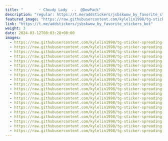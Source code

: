 ```yaml
---
title: "‌       ◜ 𝖢𝗅𝗈𝗎𝖽𝗒 𝖫𝖺𝖽𝗒  ៸ ៸  @DewPack"
description: "regular: https://t.me/addstickers/jsbskwow_by_favorite_stickers_bot"
featured_image: "https://raw.githubusercontent.com/kylelin1998/tg-sticker-spreading-worldwide-images/main/img/93c9491c-63b3-479a-bfc6-63d68f623be2.jpg"
link: "https://t.me/addstickers/jsbskwow_by_favorite_stickers_bot"
weight: 3
date: 2024-03-12T08:03:28+08:00
images:
  - https://raw.githubusercontent.com/kylelin1998/tg-sticker-spreading-worldwide-images/main/img/93c9491c-63b3-479a-bfc6-63d68f623be2.jpg
  - https://raw.githubusercontent.com/kylelin1998/tg-sticker-spreading-worldwide-images/main/img/4e63c789-d0f5-4274-850d-ff32315ab6de.jpg
  - https://raw.githubusercontent.com/kylelin1998/tg-sticker-spreading-worldwide-images/main/img/1a8f8947-7f20-4e4d-9ebc-b65f421d890b.jpg
  - https://raw.githubusercontent.com/kylelin1998/tg-sticker-spreading-worldwide-images/main/img/ef49e944-c626-43cb-bd3b-a2d6b0a5381a.jpg
  - https://raw.githubusercontent.com/kylelin1998/tg-sticker-spreading-worldwide-images/main/img/c3df6679-dd36-4787-953f-759da296d45e.jpg
  - https://raw.githubusercontent.com/kylelin1998/tg-sticker-spreading-worldwide-images/main/img/17a60baf-4e19-4a8a-a1fa-f61ad865d034.jpg
  - https://raw.githubusercontent.com/kylelin1998/tg-sticker-spreading-worldwide-images/main/img/fe0efd74-59f3-41bc-80f9-47b0607f017a.jpg
  - https://raw.githubusercontent.com/kylelin1998/tg-sticker-spreading-worldwide-images/main/img/bfa556e4-1c19-4bd6-b5eb-14ce278dfce5.jpg
  - https://raw.githubusercontent.com/kylelin1998/tg-sticker-spreading-worldwide-images/main/img/dfb3e5a0-9749-40c6-9a3f-6b5759cd000e.jpg
  - https://raw.githubusercontent.com/kylelin1998/tg-sticker-spreading-worldwide-images/main/img/c2c914dd-5ee2-46e9-af0b-3775605d5848.jpg
  - https://raw.githubusercontent.com/kylelin1998/tg-sticker-spreading-worldwide-images/main/img/b8f24950-e7ab-47af-b8ce-fe2e53aaa45c.jpg
  - https://raw.githubusercontent.com/kylelin1998/tg-sticker-spreading-worldwide-images/main/img/ea69afa8-d297-4161-8baf-00c7ce2698d5.jpg
  - https://raw.githubusercontent.com/kylelin1998/tg-sticker-spreading-worldwide-images/main/img/b8d0352c-d340-428c-8abe-47e179917874.jpg
  - https://raw.githubusercontent.com/kylelin1998/tg-sticker-spreading-worldwide-images/main/img/72f074ad-a923-4577-9d80-d35b0735740e.jpg
  - https://raw.githubusercontent.com/kylelin1998/tg-sticker-spreading-worldwide-images/main/img/58c17f0f-8da4-4f1a-b47b-22bb3040335c.jpg
  - https://raw.githubusercontent.com/kylelin1998/tg-sticker-spreading-worldwide-images/main/img/a675b691-7c26-42d5-849a-4a9b60ed3feb.jpg
  - https://raw.githubusercontent.com/kylelin1998/tg-sticker-spreading-worldwide-images/main/img/95541392-1f0e-4913-86e8-1c617c6d44fa.jpg
  - https://raw.githubusercontent.com/kylelin1998/tg-sticker-spreading-worldwide-images/main/img/5b3bb541-ecfe-40c7-8dab-c41ef96c0484.jpg
  - https://raw.githubusercontent.com/kylelin1998/tg-sticker-spreading-worldwide-images/main/img/3c196892-d871-4620-9e8a-f47caa4e669a.jpg
  - https://raw.githubusercontent.com/kylelin1998/tg-sticker-spreading-worldwide-images/main/img/b19b5e1c-5e79-4dd1-883f-2b4c74f6a82f.jpg
---
```

